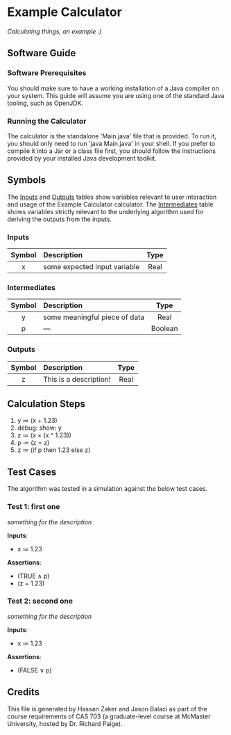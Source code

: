 # Example Calculator
*Calculating things, an example :)*

## Software Guide

### Software Prerequisites

You should make sure to have a working installation of a Java compiler on your
system. This guide will assume you are using one of the standard Java tooling,
such as OpenJDK.

### Running the Calculator

The calculator is the standalone 'Main.java' file that is provided. To run it,
you should only need to run 'java Main.java' in your shell. If you prefer to
compile it into a Jar or a class file first, you should follow the instructions
provided by your installed Java development toolkit.

## Symbols

The [Inputs](#inputs) and [Outputs](#outputs) tables show variables relevant to
user interaction and usage of the Example Calculator calculator. The [Intermediates](#intermediates)
table shows variables strictly relevant to the underlying algorithm used for
deriving the outputs from the inputs.

### Inputs

| Symbol | Description | Type |
|:------:|:------------|:----:|
| x | some expected input variable | Real |

### Intermediates

| Symbol | Description | Type |
|:------:|:------------|:----:|
| y | some meaningful piece of data | Real |
| p | — | Boolean |

### Outputs

| Symbol | Description | Type |
|:------:|:------------|:----:|
| z | This is a description! | Real |

## Calculation Steps

1. y ≔ (x + 1.23)
2. debug: show: y
3. z ≔ (x × (x ^ 1.23))
4. p ≔ (z = z)
5. z ≔ (if p then 1.23 else z)

## Test Cases

The algorithm was tested in a simulation against the below test cases.

### Test 1: first one
*something for the description*

**Inputs**:
* x ≔ 1.23

**Assertions**:
* (TRUE ∧ p)
* (z = 1.23)

### Test 2: second one
*something for the description*

**Inputs**:
* x ≔ 1.23

**Assertions**:
* (FALSE ∨ p)

## Credits

This file is generated by Hassan Zaker and Jason Balaci as part of the course
requirements of CAS 703 (a graduate-level course at McMaster University, hosted
by Dr. Richard Paige).

